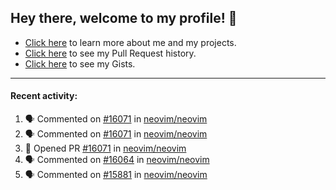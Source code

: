 ## Hey there, welcome to my profile! 👋

- [Click here](https://seandewar.github.io/) to learn more about me and my projects.
- [Click here](https://github.com/search?p=1&q=author%3Aseandewar+is%3Apr) to see my Pull Request history.
- [Click here](https://gist.github.com/seandewar) to see my Gists.

---

#### Recent activity:

<!--START_SECTION:activity-->
1. 🗣 Commented on [#16071](https://github.com/neovim/neovim/issues/16071) in [neovim/neovim](https://github.com/neovim/neovim)
2. 🗣 Commented on [#16071](https://github.com/neovim/neovim/issues/16071) in [neovim/neovim](https://github.com/neovim/neovim)
3. 💪 Opened PR [#16071](https://github.com/neovim/neovim/pull/16071) in [neovim/neovim](https://github.com/neovim/neovim)
4. 🗣 Commented on [#16064](https://github.com/neovim/neovim/issues/16064) in [neovim/neovim](https://github.com/neovim/neovim)
5. 🗣 Commented on [#15881](https://github.com/neovim/neovim/issues/15881) in [neovim/neovim](https://github.com/neovim/neovim)
<!--END_SECTION:activity-->
